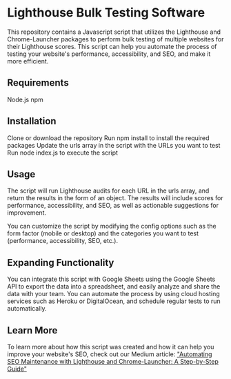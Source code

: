# Lighthouse Bulk Testing Software
This repository contains a Javascript script that utilizes the Lighthouse and Chrome-Launcher packages to perform bulk testing of multiple websites for their Lighthouse scores. This script can help you automate the process of testing your website's performance, accessibility, and SEO, and make it more efficient.

## Requirements
Node.js
npm

## Installation
Clone or download the repository
Run npm install to install the required packages
Update the urls array in the script with the URLs you want to test
Run node index.js to execute the script

## Usage
The script will run Lighthouse audits for each URL in the urls array, and return the results in the form of an object. The results will include scores for performance, accessibility, and SEO, as well as actionable suggestions for improvement.

You can customize the script by modifying the config options such as the form factor (mobile or desktop) and the categories you want to test (performance, accessibility, SEO, etc.).

## Expanding Functionality
You can integrate this script with Google Sheets using the Google Sheets API to export the data into a spreadsheet, and easily analyze and share the data with your team.
You can automate the process by using cloud hosting services such as Heroku or DigitalOcean, and schedule regular tests to run automatically.

## Learn More
To learn more about how this script was created and how it can help you improve your website's SEO, check out our Medium article: ["Automating SEO Maintenance with Lighthouse and Chrome-Launcher: A Step-by-Step Guide"](https://medium.com/@aurimas.karvelis01/automating-seo-maintenance-with-lighthouse-and-chrome-launcher-a-step-by-step-guide-1c53ac6003a3)
